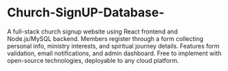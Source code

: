 # Church-SignUP-Database-
A full-stack church signup website using React frontend and Node.js/MySQL backend. Members register through a form collecting personal info, ministry interests, and spiritual journey details. Features form validation, email notifications, and admin dashboard. Free to implement with open-source technologies, deployable to any cloud platform.
